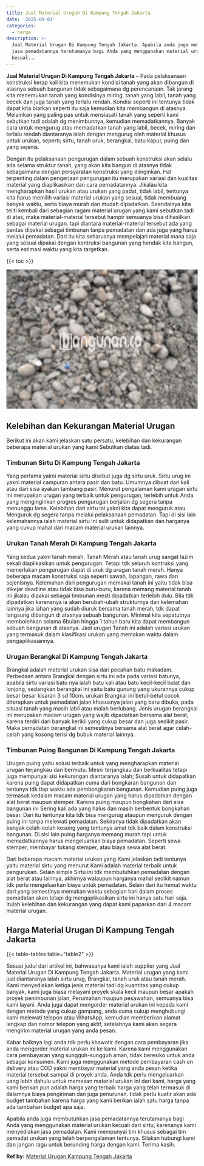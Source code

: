 ```yaml
---
title: Jual Material Urugan Di Kampung Tengah Jakarta
date: '2025-09-01'
categories:
  - harga
description: >-
  Jual Material Urugan Di Kampung Tengah Jakarta. Apabila anda juga membutuhkan
  jasa pemadatannya terutamanya bagi Anda yang menggunakan material urukan
  kecual...
---
```


**Jual Material Urugan Di Kampung Tengah Jakarta** – Pada pelaksanaan konstruksi kerap kali kita menemukan kondisi tanah yang akan dibangun di atasnya sebuah bangunan tidak sebagaimana dg perencanaan. Tak jarang kita menemukan tanah yang kondisinya miring, tanah yang labil, tanah yang becek dan juga tanah yang terlalu rendah. Kondisi seperti ini tentunya tidak dapat kita biarkan seperti itu saja kemudian kita membangun di atasnya. Melainkan yang paling pas untuk mensiasati tanah yang seperti kami sebutkan tadi adalah dg menimbunnya, kemudian memadatkannya. Banyak cara untuk mengurug atau memadatkan tanah yang labil, becek, miring dan terlalu rendah diantaranya ialah dengan mengurug oleh material khusus untuk urukan, seperti; sirtu, tanah uruk, berangkal, batu kapur, puing dan yang sejenis.

Dengan itu pelaksanaan pengurugan dalam sebuah konstruksi akan selalu ada selama struktur tanah, yang akan kita bangun di atasnya tidak sebagaimana dengan persyaratan konstruksi yang diinginkan. Hal terpenting dalam pengerjaan pengurugan itu merupakan variasi dan kualitas material yang diaplikasikan dan cara pemadatannya. Jikalau kita mengharapkan hasil urukan atau urukan yang padat, tidak labil, tentunya kita harus memilih variasi material urukan yang sesuai, tidak membuang banyak waktu, serta biaya murah dan mudah dipadatkan. Seandainya kita teliti kembali dari sebagian ragam material urugan yang kami sebutkan tadi di atas, maka material-material tersebut hampir semuanya bisa dihasilkan sebagai material urugan. tapi diantara material-material tersebut ada yang pantas dipakai sebagai timbunan tanpa pemadatan dan ada juga yang harus melalui pemadatan. Dari itu kita seharusnya mempelajari material mana saja yang sesuai dipakai dengan kontruksi bangunan yang hendak kita bangun, serta estimasi waktu yang kita targetkan.

{{< toc >}}

![Jual Material Urugan Di Kampung Tengah Jakarta](/images/jual-urugan-22.png)

## Kelebihan dan Kekurangan Material Urugan

Berikut ini akan kami jelaskan satu persatu, kelebihan dan kekurangan beberapa material urukan yang kami Sebutkan diatas tadi.

### Timbunan Sirtu Di Kampung Tengah Jakarta

Yang pertama yakni material sirtu disebut juga dg sirtu uruk. Sirtu urug ini yakni material campuran antara pasir dan batu. Umumnya dibuat dari kali atau dari sisa ayakan tambang pasir. Menurut pengalaman kami urugan sirtu ini merupakan urugan yang terbaik untuk pengurugan, terlebih untuk Anda yang menginginkan progres pengurugan berjalan dg segera tanpa menunggu lama. Kelebihan dari sirtu ini yakni kita dapat menguruk atau Menguruk dg segera tanpa melalui pelaksanaan pemadatan. Tapi di sisi lain kelemahannya ialah material sirtu ini sulit untuk didapatkan dan harganya yang cukup mahal dari macam material urukan lainnya.

### Urukan Tanah Merah Di Kampung Tengah Jakarta

Yang kedua yakni tanah merah. Tanah Merah atau tanah urug sangat lazim sekali diaplikasikan untuk pengurugan. Tetapi tdk seluruh kontruksi yang memerlukan pengurugan dapat di uruk dg urugan tanah merah. Hanya beberapa macam konstruksi saja seperti sawah, lapangan, rawa dan sejenisnya. Kelemahan dari pengurugan memakai tanah ini yaitu tidak bisa dikejar deadline atau tidak bisa buru-buru, karena memang material tanah ini jikalau dipakai sebagai timbunan mesti dipadatkan terlebih dulu. Bila tdk dipadatkan karenanya ia akan berubah-ubah strukturnya dan kelemahan lainnya jika lahan yang sudah diuruk bersama tanah merah, tdk dapat langsung dibangun di atasnya sebuah bangunan. Minimal kita sepatutnya membolehkan selama 6bulan hingga 1 tahun baru kita dapat membangun sebuah bangunan di atasnya. Jadi urugan Tanah ini adalah variasi urukan yang termasuk dalam klasifikasi urukan yang memakan waktu dalam pengaplikasiannya.

### Urugan Berangkal Di Kampung Tengah Jakarta

Brangkal adalah material urukan sisa dari pecahan batu makadam. Perbedaan antara Brangkal dengan sirtu ini ada pada variasi batunya, apabila sirtu variasi batu nya ialah batu kali atau batu kecil-kecil bulat dan lonjong, sedangkan berangkal ini yaitu batu gunung yang ukurannya cukup besar besar kisaran 3 sd 10cm. urukan Brangkal ini betul-betul cocok diterapkan untuk pemadatan jalan khususnya jalan yang baru dibuka, pada situasi tanah yang masih labil atau malah berlubang. Jenis urugan berangkal ini merupakan macam urugan yang wajib dipadatkan bersama alat berat, karena terdiri dari banyak kerikil yang cukup besar dan juga sedikit pasir. Maka pemadatan berangkal ini semestinya bersama alat berat agar celah-celah yang kosong terisi dg bubuk material lainnya.

### Timbunan Puing Bangunan Di Kampung Tengah Jakarta

Urugan puing yaitu solusi terbaik untuk yang mengharapkan material urugan terjangkau dan bermutu. Meski terjangkau dan berkualitas tetapi juga mempunyai sisi kekurangan diantaranya ialah; Susah untuk didapatkan karena puing dapat didapatkan cuma dari bongkaran bangunan dan tentunya tdk tiap waktu ada pembongkaran bangunan. Kemudian puing juga termasuk kedalam macam material urugan yang harus dipadatkan dengan alat berat maupun stemper. Karena puing maupun bongkahan dari sisa bangunan ini Sering kali ada yang halus dan masih berbentuk bongkahan besar. Dari itu tentunya kita tdk bisa mengurug ataupun menguruk dengan puing ini tanpa melewati pemadatan. Sekiranya tidak dipadatkan akan banyak celah-celah kosong yang tentunya amat tdk baik dalam konstruksi bangunan. Di sisi lain puing harganya memang murah tapi untuk memadatkannya harus mengeluarkan biaya pemadatan. Seperti sewa stemper, membayar tukang stemper, atau biaya sewa alat berat.

Dari beberapa macam material urukan yang Kami jelaskan tadi tentunya yaitu material sirtu yang menurut Kami adalah material terbaik untuk pengurukan. Selain simple Sirtu ini tdk membutuhkan pemadatan dengan alat berat atau lainnya, akhirnya walaupun harganya mahal sedikit namun tdk perlu mengeluarkan biaya untuk pemadatan. Selain dari itu hemat waktu dari yang semestinya memakan waktu sebagian hari dalam proses pemadatan akan tetapi dg mengaplikasikan sirtu ini hanya satu hari saja. Itulah kelebihan dan kekurangan yang dapat kami paparkan dari 4 macam material urugan.

## Harga Material Urugan Di Kampung Tengah Jakarta

{{< table-tables table="table2" >}}

Sesuai judul dari artikel ini, bahwasanya kami ialah supplier yang Jual Material Urugan Di Kampung Tengah Jakarta. Material urugan yang kami jual diantaranya ialah sirtu urug, Brangkal, tanah uruk atau tanah merah. Kami menyediakan ketiga jenis material tadi dg kuantitas yang cukup banyak, kami juga biasa melayani proyek skala kecil maupun besar apakah proyek penimbunan jalan, Perumahan maupun pesawahan, semuanya bisa kami layani. Anda juga dapat mengorder material urukan ini kepada kami dengan metode yang cukup gampang, anda cuma cukup menghubungi kami melewati telepon atau WhatsApp, kemudian memberikan alamat lengkap dan nomor telepon yang aktif, setelahnya kami akan segera mengirim material urugan yang anda pesan.

Kabar baiknya lagi anda tdk perlu khawatir dengan cara pembayaran jika anda mengorder material urukan ini ke kami. Karena kami menggunakan cara pembayaran yang sungguh-sungguh aman, tidak beresiko untuk anda sebagai konsumen. Kami juga menggunakan metode pembayaran cash on delivery atau COD yakni membayar material yang anda pesan ketika material tersebut sampai di proyek anda. Anda tdk perlu mengeluarkan uang lebih dahulu untuk memesan material urukan ini dari kami, harga yang kami berikan pun adalah harga yang terbaik harga yang telah termasuk di dalamnya biaya pengiriman dan juga penurunan. tidak perlu kuatir akan ada budget tambahan karena harga yang kami berikan ialah satu harga tanpa ada tambahan budget apa saja.

Apabila anda juga membutuhkan jasa pemadatannya terutamanya bagi Anda yang menggunakan material urukan kecuali dari sirtu, karenanya kami menyediakan jasa pemadatan. Kami mempunyai tim khusus sebagai tim pemadat urukan yang telah berpengalaman tentunya. Silakan hubungi kami dan jangan ragu untuk berunding harga dengan kami. Terima kasih.

**Ref by:** [Material Urugan Kampung Tengah Jakarta](https://id.wikipedia.org/wiki/Material)
